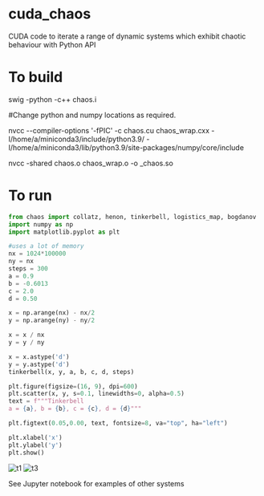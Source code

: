 # cuda_chaos
CUDA code to iterate a range of dynamic systems which exhibit chaotic behaviour with Python API

# To build

swig -python -c++ chaos.i

#Change python and numpy locations as required.

nvcc --compiler-options '-fPIC' -c chaos.cu chaos_wrap.cxx -I/home/a/miniconda3/include/python3.9/ -I/home/a/miniconda3/lib/python3.9/site-packages/numpy/core/include

nvcc -shared chaos.o chaos_wrap.o -o _chaos.so

# To run

```python
from chaos import collatz, henon, tinkerbell, logistics_map, bogdanov
import numpy as np
import matplotlib.pyplot as plt

#uses a lot of memory
nx = 1024*100000
ny = nx
steps = 300
a = 0.9
b = -0.6013
c = 2.0
d = 0.50

x = np.arange(nx) - nx/2
y = np.arange(ny) - ny/2

x = x / nx
y = y / ny

x = x.astype('d')
y = y.astype('d')
tinkerbell(x, y, a, b, c, d, steps)

plt.figure(figsize=(16, 9), dpi=600)
plt.scatter(x, y, s=0.1, linewidths=0, alpha=0.5)
text = f"""Tinkerbell
a = {a}, b = {b}, c = {c}, d = {d}"""

plt.figtext(0.05,0.00, text, fontsize=8, va="top", ha="left")

plt.xlabel('x')
plt.ylabel('y')
plt.show()
```
![t1](https://github.com/adw62/cuda_chaos/assets/38112687/70815f39-493e-4132-953b-2c743a28831a)
![t3](https://github.com/adw62/cuda_chaos/assets/38112687/159ae8d4-586c-4307-b903-afd3c3b7eddc)



See Jupyter notebook for examples of other systems


